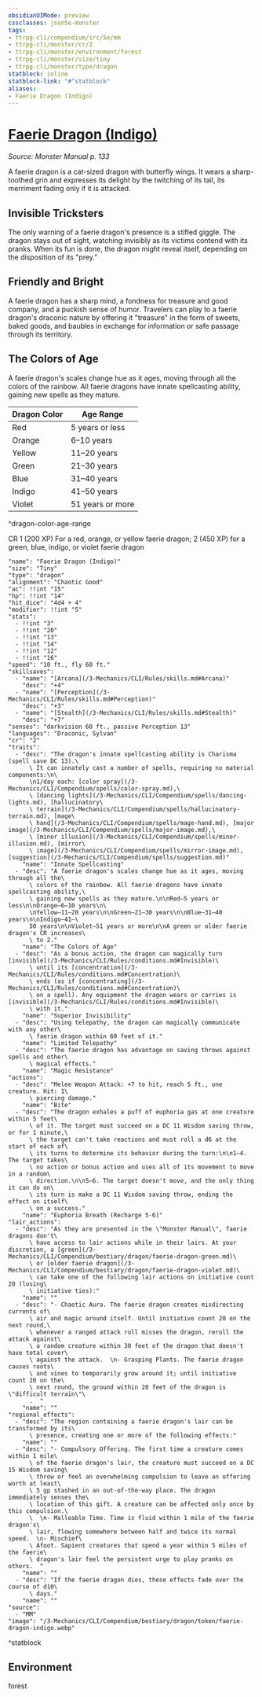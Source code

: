 ```yaml
---
obsidianUIMode: preview
cssclasses: json5e-monster
tags:
- ttrpg-cli/compendium/src/5e/mm
- ttrpg-cli/monster/cr/2
- ttrpg-cli/monster/environment/forest
- ttrpg-cli/monster/size/tiny
- ttrpg-cli/monster/type/dragon
statblock: inline
statblock-link: "#^statblock"
aliases:
- Faerie Dragon (Indigo)
---
```

# [Faerie Dragon (Indigo)](3-Mechanics\CLI\Compendium\bestiary\dragon/faerie-dragon-indigo.md)
*Source: Monster Manual p. 133*  

A faerie dragon is a cat-sized dragon with butterfly wings. It wears a sharp-toothed grin and expresses its delight by the twitching of its tail, its merriment fading only if it is attacked.

## Invisible Tricksters

The only warning of a faerie dragon's presence is a stifled giggle. The dragon stays out of sight, watching invisibly as its victims contend with its pranks. When its fun is done, the dragon might reveal itself, depending on the disposition of its "prey."

## Friendly and Bright

A faerie dragon has a sharp mind, a fondness for treasure and good company, and a puckish sense of humor. Travelers can play to a faerie dragon's draconic nature by offering it "treasure" in the form of sweets, baked goods, and baubles in exchange for information or safe passage through its territory.

## The Colors of Age

A faerie dragon's scales change hue as it ages, moving through all the colors of the rainbow. All faerie dragons have innate spellcasting ability, gaining new spells as they mature.

| Dragon Color | Age Range |
|--------------|-----------|
| Red | 5 years or less |
| Orange | 6–10 years |
| Yellow | 11–20 years |
| Green | 21–30 years |
| Blue | 31–40 years |
| Indigo | 41–50 years |
| Violet | 51 years or more |
^dragon-color-age-range

CR 1 (200 XP) For a red, orange, or yellow faerie dragon; 2 (450 XP) for a green, blue, indigo, or violet faerie dragon

```statblock
"name": "Faerie Dragon (Indigo)"
"size": "Tiny"
"type": "dragon"
"alignment": "Chaotic Good"
"ac": !!int "15"
"hp": !!int "14"
"hit_dice": "4d4 + 4"
"modifier": !!int "5"
"stats":
  - !!int "3"
  - !!int "20"
  - !!int "13"
  - !!int "14"
  - !!int "12"
  - !!int "16"
"speed": "10 ft., fly 60 ft."
"skillsaves":
  - "name": "[Arcana](/3-Mechanics/CLI/Rules/skills.md#Arcana)"
    "desc": "+4"
  - "name": "[Perception](/3-Mechanics/CLI/Rules/skills.md#Perception)"
    "desc": "+3"
  - "name": "[Stealth](/3-Mechanics/CLI/Rules/skills.md#Stealth)"
    "desc": "+7"
"senses": "darkvision 60 ft., passive Perception 13"
"languages": "Draconic, Sylvan"
"cr": "2"
"traits":
  - "desc": "The dragon's innate spellcasting ability is Charisma (spell save DC 13).\
      \ It can innately cast a number of spells, requiring no material components:\n\
      \n1/day each: [color spray](/3-Mechanics/CLI/Compendium/spells/color-spray.md),\
      \ [dancing lights](/3-Mechanics/CLI/Compendium/spells/dancing-lights.md), [hallucinatory\
      \ terrain](/3-Mechanics/CLI/Compendium/spells/hallucinatory-terrain.md), [mage\
      \ hand](/3-Mechanics/CLI/Compendium/spells/mage-hand.md), [major image](/3-Mechanics/CLI/Compendium/spells/major-image.md),\
      \ [minor illusion](/3-Mechanics/CLI/Compendium/spells/minor-illusion.md), [mirror\
      \ image](/3-Mechanics/CLI/Compendium/spells/mirror-image.md), [suggestion](/3-Mechanics/CLI/Compendium/spells/suggestion.md)"
    "name": "Innate Spellcasting"
  - "desc": "A faerie dragon's scales change hue as it ages, moving through all the\
      \ colors of the rainbow. All faerie dragons have innate spellcasting ability,\
      \ gaining new spells as they mature.\n\nRed—5 years or less\n\nOrange—6–10 years\n\
      \nYellow—11–20 years\n\nGreen—21–30 years\n\nBlue—31–40 years\n\nIndigo—41–\
      50 years\n\nViolet—51 years or more\n\nA green or older faerie dragon's CR increases\
      \ to 2."
    "name": "The Colors of Age"
  - "desc": "As a bonus action, the dragon can magically turn [invisible](/3-Mechanics/CLI/Rules/conditions.md#Invisible)\
      \ until its [concentration](/3-Mechanics/CLI/Rules/conditions.md#Concentration)\
      \ ends (as if [concentrating](/3-Mechanics/CLI/Rules/conditions.md#Concentration)\
      \ on a spell). Any equipment the dragon wears or carries is [invisible](/3-Mechanics/CLI/Rules/conditions.md#Invisible)\
      \ with it."
    "name": "Superior Invisibility"
  - "desc": "Using telepathy, the dragon can magically communicate with any other\
      \ faerie dragon within 60 feet of it."
    "name": "Limited Telepathy"
  - "desc": "The faerie dragon has advantage on saving throws against spells and other\
      \ magical effects."
    "name": "Magic Resistance"
"actions":
  - "desc": "Melee Weapon Attack: +7 to hit, reach 5 ft., one creature. Hit: 1\
      \ piercing damage."
    "name": "Bite"
  - "desc": "The dragon exhales a puff of euphoria gas at one creature within 5 feet\
      \ of it. The target must succeed on a DC 11 Wisdom saving throw, or for 1 minute,\
      \ the target can't take reactions and must roll a d6 at the start of each of\
      \ its turns to determine its behavior during the turn:\n\n1–4. The target takes\
      \ no action or bonus action and uses all of its movement to move in a random\
      \ direction.\n\n5–6. The target doesn't move, and the only thing it can do on\
      \ its turn is make a DC 11 Wisdom saving throw, ending the effect on itself\
      \ on a success."
    "name": "Euphoria Breath (Recharge 5-6)"
"lair_actions":
  - "desc": "As they are presented in the \"Monster Manual\", faerie dragons don't\
      \ have access to lair actions while in their lairs. At your discretion, a [green](/3-Mechanics/CLI/Compendium/bestiary/dragon/faerie-dragon-green.md)\
      \ or [older faerie dragon](/3-Mechanics/CLI/Compendium/bestiary/dragon/faerie-dragon-violet.md)\
      \ can take one of the following lair actions on initiative count 20 (losing\
      \ initiative ties):"
    "name": ""
  - "desc": "- Chaotic Aura. The faerie dragon creates misdirecting currents of\
      \ air and magic around itself. Until initiative count 20 on the next round,\
      \ whenever a ranged attack roll misses the dragon, reroll the attack against\
      \ a random creature within 30 feet of the dragon that doesn't have total cover\
      \ against the attack.  \n- Grasping Plants. The faerie dragon causes roots\
      \ and vines to temporarily grow around it; until initiative count 20 on the\
      \ next round, the ground within 20 feet of the dragon is \"difficult terrain\"\
      .  "
    "name": ""
"regional_effects":
  - "desc": "The region containing a faerie dragon's lair can be transformed by its\
      \ presence, creating one or more of the following effects:"
    "name": ""
  - "desc": "- Compulsory Offering. The first time a creature comes within 1 mile\
      \ of the faerie dragon's lair, the creature must succeed on a DC 15 Wisdom saving\
      \ throw or feel an overwhelming compulsion to leave an offering worth at least\
      \ 5 gp stashed in an out-of-the-way place. The dragon immediately senses the\
      \ location of this gift. A creature can be affected only once by this compulsion.\
      \  \n- Malleable Time. Time is fluid within 1 mile of the faerie dragon's\
      \ lair, flowing somewhere between half and twice its normal speed.  \n- Mischief\
      \ Afoot. Sapient creatures that spend a year within 5 miles of the faerie\
      \ dragon's lair feel the persistent urge to play pranks on others.  "
    "name": ""
  - "desc": "If the faerie dragon dies, these effects fade over the course of d10\
      \ days."
    "name": ""
"source":
  - "MM"
"image": "/3-Mechanics/CLI/Compendium/bestiary/dragon/token/faerie-dragon-indigo.webp"
```
^statblock

## Environment

forest